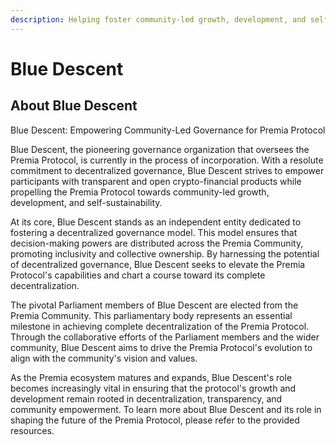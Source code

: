 ```yaml
---
description: Helping foster community-led growth, development, and self-sustainability.
---
```


# Blue Descent

## About Blue Descent

Blue Descent: Empowering Community-Led Governance for Premia Protocol

Blue Descent, the pioneering governance organization that oversees the Premia Protocol, is currently in the process of incorporation. With a resolute commitment to decentralized governance, Blue Descent strives to empower participants with transparent and open crypto-financial products while propelling the Premia Protocol towards community-led growth, development, and self-sustainability.

At its core, Blue Descent stands as an independent entity dedicated to fostering a decentralized governance model. This model ensures that decision-making powers are distributed across the Premia Community, promoting inclusivity and collective ownership. By harnessing the potential of decentralized governance, Blue Descent seeks to elevate the Premia Protocol's capabilities and chart a course toward its complete decentralization.

The pivotal Parliament members of Blue Descent are elected from the Premia Community. This parliamentary body represents an essential milestone in achieving complete decentralization of the Premia Protocol. Through the collaborative efforts of the Parliament members and the wider community, Blue Descent aims to drive the Premia Protocol's evolution to align with the community's vision and values.

As the Premia ecosystem matures and expands, Blue Descent's role becomes increasingly vital in ensuring that the protocol's growth and development remain rooted in decentralization, transparency, and community empowerment. To learn more about Blue Descent and its role in shaping the future of the Premia Protocol, please refer to the provided resources.

